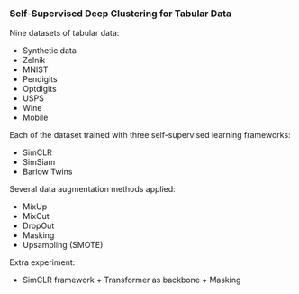 ### Self-Supervised Deep Clustering for Tabular Data

Nine datasets of tabular data:
- Synthetic data
- Zelnik
- MNIST
- Pendigits
- Optdigits
- USPS
- Wine
- Mobile

Each of the dataset trained with three self-supervised learning frameworks:
- SimCLR
- SimSiam
- Barlow Twins

Several data augmentation methods applied:
- MixUp
- MixCut
- DropOut
- Masking
- Upsampling (SMOTE)

Extra experiment:
- SimCLR framework + Transformer as backbone + Masking 
